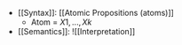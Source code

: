 - [[Syntax]]: [[Atomic Propositions (atoms)]] 
	- Atom = ${X1,..., Xk}$
- [[Semantics]]: ![[Interpretation]]